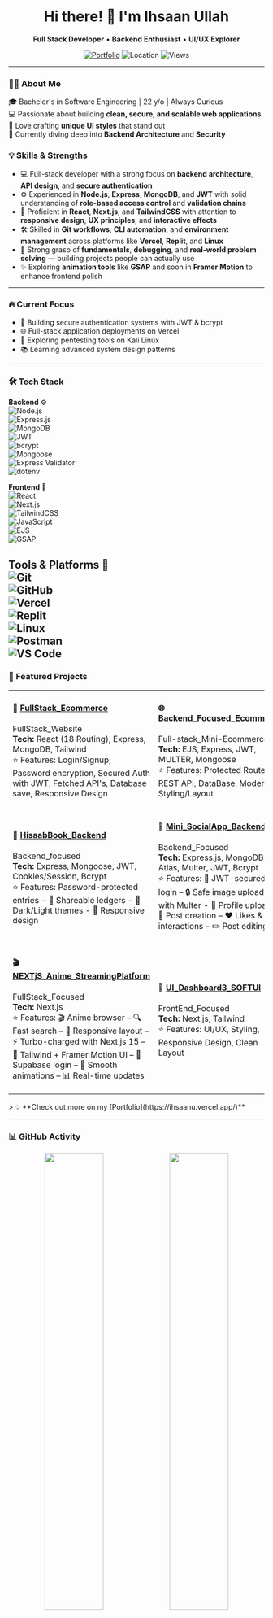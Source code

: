 <div align="center">

# Hi there! 👋 I'm Ihsaan Ullah

**Full Stack Developer** • **Backend Enthusiast** • **UI/UX Explorer**

[![Portfolio](https://img.shields.io/badge/🌐_Portfolio-Visit-00C7B7?style=flat-square)](https://ihsaanu.vercel.app/)
![Location](https://img.shields.io/badge/📍_Islamabad-Pakistan-05A081?style=flat-square)
![Views](https://komarev.com/ghpvc/?username=Ihsaan7&color=00C7B7&style=flat-square)

</div>

---

### 🧑‍💻 About Me

🎓 Bachelor's in Software Engineering | 22 y/o | Always Curious  
💻 Passionate about building **clean, secure, and scalable web applications**  
🎨 Love crafting **unique UI styles** that stand out  
🚀 Currently diving deep into **Backend Architecture** and **Security**

### 💡 Skills & Strengths

- 💻 Full-stack developer with a strong focus on **backend architecture**, **API design**, and **secure authentication**
- ⚙️ Experienced in **Node.js**, **Express**, **MongoDB**, and **JWT** with solid understanding of **role-based access control** and **validation chains**
- 🎨 Proficient in **React**, **Next.js**, and **TailwindCSS** with attention to **responsive design**, **UX principles**, and **interactive effects**
- 🛠 Skilled in **Git workflows**, **CLI automation**, and **environment management** across platforms like **Vercel**, **Replit**, and **Linux**
- 🧩 Strong grasp of **fundamentals**, **debugging**, and **real-world problem solving** — building projects people can actually use
- ✨ Exploring **animation tools** like **GSAP** and soon in **Framer Motion** to enhance frontend polish

---

### 🔥 Current Focus

- 🔐 Building secure authentication systems with JWT & bcrypt
- 🌐 Full-stack application deployments on Vercel
- 🧪 Exploring pentesting tools on Kali Linux
- 📚 Learning advanced system design patterns

---

### 🛠️ Tech Stack

**Backend** ⚙️  
![Node.js](https://img.shields.io/badge/Node.js-339933?style=flat-square&logo=nodedotjs&logoColor=white)  
![Express.js](https://img.shields.io/badge/Express.js-000000?style=flat-square&logo=express&logoColor=white)  
![MongoDB](https://img.shields.io/badge/MongoDB-47A248?style=flat-square&logo=mongodb&logoColor=white)  
![JWT](https://img.shields.io/badge/JWT-000000?style=flat-square&logo=jsonwebtokens&logoColor=white)  
![bcrypt](https://img.shields.io/badge/bcrypt-000000?style=flat-square&logoColor=white)  
![Mongoose](https://img.shields.io/badge/Mongoose-880000?style=flat-square&logoColor=white)  
![Express Validator](https://img.shields.io/badge/express--validator-000000?style=flat-square&logoColor=white)  
![dotenv](https://img.shields.io/badge/dotenv-8DD6F9?style=flat-square&logoColor=black)

**Frontend** 🎨  
![React](https://img.shields.io/badge/React-61DAFB?style=flat-square&logo=react&logoColor=black)  
![Next.js](https://img.shields.io/badge/Next.js-000000?style=flat-square&logo=nextdotjs&logoColor=white)  
![TailwindCSS](https://img.shields.io/badge/Tailwind-38B2AC?style=flat-square&logo=tailwind-css&logoColor=white)  
![JavaScript](https://img.shields.io/badge/JavaScript-F7DF1E?style=flat-square&logo=javascript&logoColor=black)  
![EJS](https://img.shields.io/badge/EJS-3178C6?style=flat-square&logoColor=white)  
![GSAP](https://img.shields.io/badge/GSAP-88CE02?style=flat-square&logo=greensock&logoColor=black)

**Tools & Platforms** 🔧  
![Git](https://img.shields.io/badge/Git-F05032?style=flat-square&logo=git&logoColor=white)  
![GitHub](https://img.shields.io/badge/GitHub-181717?style=flat-square&logo=github&logoColor=white)  
![Vercel](https://img.shields.io/badge/Vercel-000000?style=flat-square&logo=vercel&logoColor=white)  
![Replit](https://img.shields.io/badge/Replit-667881?style=flat-square&logo=replit&logoColor=white)  
![Linux](https://img.shields.io/badge/Linux-FCC624?style=flat-square&logo=linux&logoColor=black)  
![Postman](https://img.shields.io/badge/Postman-FF6C37?style=flat-square&logo=postman&logoColor=white)  
![VS Code](https://img.shields.io/badge/VS--Code-007ACC?style=flat-square&logo=visual-studio-code&logoColor=white)
---

### 📌 Featured Projects

<table>
<tr>
<td width="50%">

#### 🔐 [FullStack_Ecommerce](https://github.com/Ihsaan7/FullStack_Ecommerce)
FullStack_Website  
**Tech:** React (18 Routing), Express, MongoDB, Tailwind  
⭐ Features: Login/Signup, Password encryption, Secured Auth with JWT, Fetched API's, Database save, Responsive Design

</td>
<td width="50%">

#### 🌐 [Backend_Focused_Ecommerce](https://github.com/Ihsaan7/Mini_Ecomm-w-Backend-)
Full-stack_Mini-Ecommerce  
**Tech:** EJS, Express, JWT, MULTER, Mongoose  
⭐ Features: Protected Routes, REST API, DataBase, Modern Styling/Layout

</td>
</tr>
<tr>
<td width="50%">

#### 🎨 [HisaabBook_Backend](https://github.com/Ihsaan7/HisaabBook_Express-Node-MongoDB)
Backend_focused  
**Tech:** Express, Mongoose, JWT, Cookies/Session, Bcrypt  
⭐ Features: Password-protected entries - 👥 Shareable ledgers - 🌙 Dark/Light themes - 📱 Responsive design

</td>
<td width="50%">

#### 🚀 [Mini_SocialApp_Backend](https://github.com/Ihsaan7/Ihsaan7-Mini_SocialApp_Backend)
Backend_Focused  
**Tech:** Express.js, MongoDB Atlas, Multer, JWT, Bcrypt  
⭐ Features: 🔐 JWT-secured login – 🔒 Safe image uploads with Multer - 👤 Profile uploads – 📝 Post creation – ❤️ Likes & interactions – ✏️ Post editing

</td>
</tr>
<tr>
<td width="50%">

#### 🎬 [NEXTjS_Anime_StreamingPlatform](https://github.com/Ihsaan7/AnimeBom)
FullStack_Focused  
**Tech:** Next.js  
⭐ Features: 🎬 Anime browser – 🔍 Fast search – 📱 Responsive layout – ⚡ Turbo-charged with Next.js 15 – 🎨 Tailwind + Framer Motion UI – 🔐 Supabase login – 🌙 Smooth animations – 📊 Real-time updates

</td>
<td width="50%">

#### 🎨 [UI_Dashboard3_SOFTUI](https://github.com/Ihsaan7/Soft_UI_Dashboard3)
FrontEnd_Focused  
**Tech:** Next.js, Tailwind  
⭐ Features: UI/UX, Styling, Responsive Design, Clean Layout

</td>
</tr>
</table>
> 💡 **Check out more on my [Portfolio](https://ihsaanu.vercel.app/)**

---

### 📊 GitHub Activity

<div align="center">

<img width="48%" src="https://github-readme-stats.vercel.app/api?username=Ihsaan7&show_icons=true&theme=radical&hide_border=true&bg_color=0D1117&title_color=00C7B7&icon_color=00C7B7&text_color=C9D1D9" />
<img width="48%" src="https://streak-stats.demolab.com?user=Ihsaan7&theme=radical&hide_border=true&background=0D1117&ring=00C7B7&fire=00C7B7&currStreakLabel=00C7B7" />

</div>

<div align="center">

<img width="48%" src="https://github-readme-stats.vercel.app/api/top-langs/?username=Ihsaan7&layout=compact&theme=radical&hide_border=true&bg_color=0D1117&title_color=00C7B7&text_color=C9D1D9" />
<img width="48%" src="https://github-contributor-stats.vercel.app/api?username=Ihsaan7&theme=radical&hide_border=true&bg_color=0D1117&title_color=00C7B7&text_color=C9D1D9" />

</div>

---

### 📈 Contribution Graph

![Activity Graph](https://github-readme-activity-graph.vercel.app/graph?username=Ihsaan7&theme=react-dark&hide_border=true&bg_color=0D1117&color=00C7B7&line=00C7B7&point=FFFFFF)

---

### 🎯 2025 Goals

- [ ] Deploy 5 full-stack applications  
- [ ] Master backend development (security, scalability, clean architecture)  
- [ ] Become proficient in Next.js  
- [ ] Build real-world usable projects that solve actual problems  
- [ ] Learn animation tools like Framer Motion , Three.JS  
- [ ] Explore open-source contributions  
- [ ] Share knowledge through tech blogs or tutorials  

---

### 🤝 Let's Connect

<div align="center">

[![Portfolio](https://img.shields.io/badge/Portfolio-ihsaanu.vercel.app-00C7B7?style=for-the-badge&logo=vercel)](https://ihsaanu.vercel.app/)
[![Email](https://img.shields.io/badge/Email-Contact_Me-D14836?style=for-the-badge&logo=gmail&logoColor=white)](mailto:your.email@example.com)
[![LinkedIn](https://img.shields.io/badge/LinkedIn-Connect-0077B5?style=for-the-badge&logo=linkedin)](https://linkedin.com/in/yourprofile)

**💬 Open to collaborations and interesting projects!**

</div>

---

<div align="center">

*"First, solve the problem. Then, write the code."* – John Johnson

![Footer](https://capsule-render.vercel.app/api?type=waving&color=00C7B7&height=120&section=footer)

</div>
